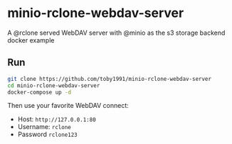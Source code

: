 # minio-rclone-webdav-server
A @rclone served WebDAV server with @minio as the s3 storage backend docker example

## Run
```bash
git clone https://github.com/toby1991/minio-rclone-webdav-server
cd minio-rclone-webdav-server
docker-compose up -d
```

Then use your favorite WebDAV connect:
* Host: `http://127.0.0.1:80`
* Username: `rclone`
* Password `rclone123`
